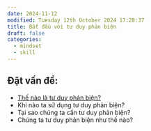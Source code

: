 ```yaml
---
date: 2024-11-12
modified: Tuesday 12th October 2024 17:28:37
title: Bắt đầu với tư duy phản biện
draft: false
categories:
  - mindset
  - skill
---
```


## Đặt vấn đề:
  * [Thế nào là tư duy phản biện?](../the-nao-la-tu-duy-phan-bien)
  * Khi nào ta sử dụng tư duy phản biện?
  * Tại sao chúng ta cần tư duy phản biện?
  * Chúng ta tư duy phản biện như thế nào?



